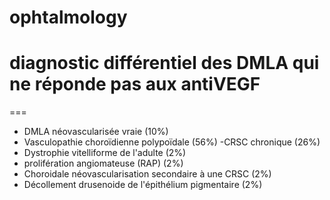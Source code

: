 # ophtalmology
# diagnostic différentiel des DMLA qui ne réponde pas aux antiVEGF
===
- DMLA néovascularisée vraie (10%)
- Vasculopathie choroïdienne polypoïdale (56%)
-CRSC chronique (26%)  
- Dystrophie vitelliforme de l'adulte (2%)  
- prolifération angiomateuse (RAP) (2%)
- Choroidale néovascularisation secondaire à une CRSC (2%)
- Décollement drusenoide de l'épithélium pigmentaire (2%)  

